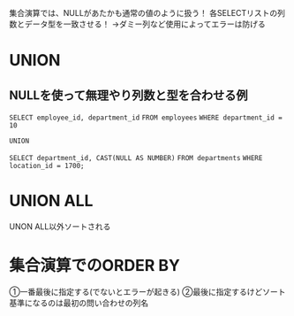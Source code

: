 
集合演算では、NULLがあたかも通常の値のように扱う！
各SELECTリストの列数とデータ型を一致させる！
→ダミー列など使用によってエラーは防げる

# UNION
## NULLを使って無理やり列数と型を合わせる例
`SELECT employee_id, department_id`
`FROM employees`
`WHERE department_id = 10`

`UNION`

`SELECT department_id, CAST(NULL AS NUMBER)`
`FROM departments`
`WHERE location_id = 1700;`


# UNION ALL
UNON ALL以外ソートされる
# 集合演算でのORDER BY

①一番最後に指定する(でないとエラーが起きる)
②最後に指定するけどソート基準になるのは最初の問い合わせの列名

